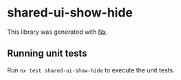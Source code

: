 # shared-ui-show-hide

This library was generated with [Nx](https://nx.dev).

## Running unit tests

Run `nx test shared-ui-show-hide` to execute the unit tests.
